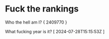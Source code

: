 # Fuck the rankings

Who the hell am I?
{ 2409770 }

What fucking year is it?
[ 2024-07-28T15:15:53Z ]
